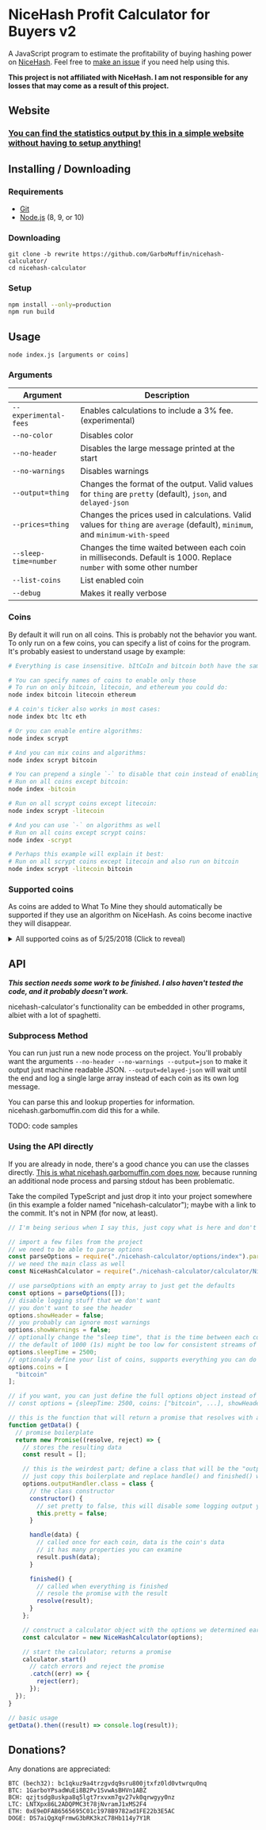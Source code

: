 # NiceHash Profit Calculator for Buyers v2

A JavaScript program to estimate the profitability of buying hashing power on [NiceHash](https://www.nicehash.com/?refby=258346). Feel free to [make an issue](https://github.com/GarboMuffin/nicehash-calculator/issues/new) if you need help using this.

**This project is not affiliated with NiceHash. I am not responsible for any losses that may come as a result of this project.**

## Website

### [You can find the statistics output by this in a simple website without having to setup anything!](https://nicehash.garbomuffin.com/)

## Installing / Downloading

### Requirements

- [Git](https://git-scm.com/)
- [Node.js](https://nodejs.org/en/) (8, 9, or 10)

### Downloading

<!-- TODO: use github releases instead? -->

```
git clone -b rewrite https://github.com/GarboMuffin/nicehash-calculator/
cd nicehash-calculator
```

### Setup

```bash
npm install --only=production
npm run build
```

## Usage

```
node index.js [arguments or coins]
```

### Arguments

| Argument | Description |
|--------------|----------------|
| `--experimental-fees` | Enables calculations to include a 3% fee. (experimental) |
| `--no-color` | Disables color |
| `--no-header` | Disables the large message printed at the start |
| `--no-warnings` | Disables warnings |
| `--output=thing` | Changes the format of the output. Valid values for `thing` are `pretty` (default), `json`, and `delayed-json` |
| `--prices=thing` | Changes the prices used in calculations. Valid values for `thing` are `average` (default), `minimum`, and `minimum-with-speed` |
| `--sleep-time=number` | Changes the time waited between each coin in milliseconds. Default is 1000. Replace `number` with some other number |
| `--list-coins` | List enabled coin |
| `--debug` | Makes it really verbose |

### Coins

By default it will run on all coins. This is probably not the behavior you want. To only run on a few coins, you can specify a list of coins for the program. It's probably easiest to understand usage by example:

```bash
# Everything is case insensitive. bItCoIn and bitcoin both have the same effect

# You can specify names of coins to enable only those
# To run on only bitcoin, litecoin, and ethereum you could do:
node index bitcoin litecoin ethereum

# A coin's ticker also works in most cases:
node index btc ltc eth

# Or you can enable entire algorithms:
node index scrypt

# And you can mix coins and algorithms:
node index scrypt bitcoin

# You can prepend a single `-` to disable that coin instead of enabling it.
# Run on all coins except bitcoin:
node index -bitcoin

# Run on all scrypt coins except litecoin:
node index scrypt -litecoin

# And you can use `-` on algorithms as well
# Run on all coins except scrypt coins:
node index -scrypt

# Perhaps this example will explain it best:
# Run on all scrypt coins except litecoin and also run on bitcoin
node index scrypt -litecoin bitcoin
```

### Supported coins

As coins are added to What To Mine they should automatically be supported if they use an algorithm on NiceHash. As coins become inactive they will disappear.

<details>
  <summary>All supported coins as of 5/25/2018 (Click to reveal)</summary>

  ```sh
  $ node index --list-coins
  ...

  Enabled coins:
   * Bitcoin (BTC) (SHA-256)
   * Litecoin (LTC) (Scrypt)
   * Vertcoin (VTC) (Lyra2REv2)
   * Dogecoin (DOGE) (Scrypt)
   * Feathercoin (FTC) (NeoScrypt)
   * Einsteinium (EMC2) (Scrypt)
   * DGC-Scrypt (DGC) (Scrypt)
   * DGB-Scrypt (DGB) (Scrypt)
   * Worldcoin (WDC) (Scrypt)
   * Myriad-Scrypt (XMY) (Scrypt)
   * Dash (DASH) (X11)
   * AUR-Scrypt (AUR) (Scrypt)
   * Québecoin (QBC) (X11)
   * Peercoin (PPC) (SHA-256)
   * Zetacoin (ZET) (SHA-256)
   * Unobtanium (UNO) (SHA-256)
   * Myriad-SHA (XMY) (SHA-256)
   * Gulden (NLG) (Scrypt)
   * Maza (MZC) (SHA-256)
   * Phoenixcoin (PXC) (NeoScrypt)
   * Orbitcoin (ORB) (NeoScrypt)
   * Maxcoin (MAX) (Keccak)
   * Monero (XMR) (CryptoNightV7)
   * Bytecoin (BCN) (CryptoNight)
   * DigitalNote (XDN) (CryptoNight)
   * Viacoin (VIA) (Scrypt)
   * DGB-SHA (DGB) (SHA-256)
   * DGB-Qubit (DGB) (Qubit)
   * Mooncoin (MOON) (Scrypt)
   * Halcyon (HAL) (NeoScrypt)
   * DGC-SHA (DGC) (SHA-256)
   * Startcoin (START) (X11)
   * Quark (QRK) (Quark)
   * MonetaryUnit (MUE) (X11)
   * Bata (BTA) (Scrypt)
   * GameCredits (GAME) (Scrypt)
   * Monacoin (MONA) (Lyra2REv2)
   * Influxcoin (INFX) (X11)
   * Verge-Scrypt (XVG) (Scrypt)
   * Ethereum (ETH) (DaggerHashimoto)
   * Decred (DCR) (Decred)
   * Expanse (EXP) (DaggerHashimoto)
   * Adzcoin (ADZ) (X11)
   * Sia (SC) (Sia)
   * Ethereum Classic (ETC) (DaggerHashimoto)
   * LBRY (LBC) (LBRY)
   * Crown (CRW) (SHA-256)
   * Zcash (ZEC) (Equihash)
   * Zclassic (ZCL) (Equihash)
   * Hush (HUSH) (Equihash)
   * Sibcoin (SIB) (X11Gost)
   * Pascalcoin (PASC) (Pascal)
   * Ubiq (UBQ) (DaggerHashimoto)
   * Komodo (KMD) (Equihash)
   * Karbo (KRB) (CryptoNight)
   * PascalLite (PASL) (Pascal)
   * Musicoin (MUSIC) (DaggerHashimoto)
   * Deutsche eMark (DEM) (SHA-256)
   * Zencash (ZEN) (Equihash)
   * Cannabiscoin (CANN) (X11)
   * Prime-XI (PXI) (X11)
   * Bitcoin Cash (BCH) (SHA-256)
   * Onix (ONX) (X11)
   * Linx (LINX) (Scrypt)
   * SmartCash (SMART) (Keccak)
   * Vivo (VIVO) (NeoScrypt)
   * Monoeci (XMCC) (X11)
   * Creamcoin (CRM) (X11)
   * BitcoinZ (BTCZ) (Equihash)
   * Metaverse (ETP) (DaggerHashimoto)
   * Pirl (PIRL) (DaggerHashimoto)
   * Electroneum (ETN) (CryptoNight)
   * Bitcoin Gold (BTG) (Equihash)
   * Trezarcoin (TZC) (NeoScrypt)
   * DeepOnion (ONION) (X13)
   * Verge-Lyra2REv2 (XVG) (Lyra2REv2)
   * Verge-Blake (2s) (XVG) (Blake (2s))
   * Ellaism (ELLA) (DaggerHashimoto)
   * Florin (FLO) (Scrypt)
   * Universal (UNIT) (SHA-256)
   * Bulwark (BWK) (Nist5)
   * GoByte (GBX) (NeoScrypt)
   * Crowdcoin (CRC) (NeoScrypt)
   * Dinastycoin (DCY) (CryptoNight)
   * AUR-SHA (AUR) (SHA-256)
   * Innova (INN) (NeoScrypt)
   * Bitcoin Private (BTCP) (Equihash)
   * LitecoinCash (LCC) (SHA-256)
   * Galactrum (ORE) (Lyra2REv2)
   * Rupee (RUP) (Lyra2REv2)
   * Dinero (DIN) (NeoScrypt)
   * MoneroOriginal (XMO) (CryptoNight)
   * Paccoin ($PAC) (X11)
   * Straks (STAK) (Lyra2REv2)
   * Bitcoin Interest (BCI) (Equihash)
  ```
</details>

## API

_**This section needs some work to be finished. I also haven't tested the code, and it probably doesn't work.**_

nicehash-calculator's functionality can be embedded in other programs, albiet with a lot of spaghetti.

### Subprocess Method

You can run just run a new node process on the project. You'll probably want the arguments `--no-header --no-warnings --output=json` to make it output just machine readable JSON. `--output=delayed-json` will wait until the end and log a single large array instead of each coin as its own log message.

You can parse this and lookup properties for information. nicehash.garbomuffin.com did this for a while.

TODO: code samples

### Using the API directly

If you are already in node, there's a good chance you can use the classes directly. [This is what nicehash.garbomuffin.com does now](https://github.com/GarboMuffin/nicehash-calculator-web/blob/master/src/getData.js), because running an additional node process and parsing stdout has been problematic.

Take the compiled TypeScript and just drop it into your project somewhere (in this example a folder named "nicehash-calculator"); maybe with a link to the commit. It's not in NPM (for now, at least).

```javascript
// I'm being serious when I say this, just copy what is here and don't question what it is or how it works.

// import a few files from the project
// we need to be able to parse options
const parseOptions = require("./nicehash-calculator/options/index").parseOptions;
// we need the main class as well
const NiceHashCalculator = require("./nicehash-calculator/calculator/NiceHashCalculator").NiceHashCalculator;

// use parseOptions with an empty array to just get the defaults
const options = parseOptions([]);
// disable logging stuff that we don't want
// you don't want to see the header
options.showHeader = false;
// you probably can ignore most warnings
options.showWarnings = false;
// optionally change the "sleep time", that is the time between each coin is ran
// the default of 1000 (1s) might be too low for consistent streams of requests (rate limits)
options.sleepTime = 2500;
// optionaly define your list of coins, supports everything you can do from the command line
options.coins = [
  "bitcoin"
];

// if you want, you can just define the full options object instead of using the parseOptions() method
// const options = {sleepTime: 2500, coins: ["bitcoin", ...], showHeader: false, ... }

// this is the function that will return a promise that resolves with all the data
function getData() {
  // promise boilerplate
  return new Promise((resolve, reject) => {
    // stores the resulting data
    const result = [];

    // this is the weirdest part; define a class that will be the "output handler"
    // just copy this boilerplate and replace handle() and finished() with something else
    options.outputHandler.class = class {
      // the class constructor
      constructor() {
        // set pretty to false, this will disable some logging output you don't want
        this.pretty = false;
      }

      handle(data) {
        // called once for each coin, data is the coin's data
        // it has many properties you can examine
        result.push(data);
      }

      finished() {
        // called when everything is finished
        // resole the promise with the result
        resolve(result);
      }
    };

    // construct a calculator object with the options we determined earlier
    const calculator = new NiceHashCalculator(options);

    // start the calculator; returns a promise
    calculator.start()
      // catch errors and reject the promise
      .catch((err) => {
        reject(err);
      });
  });
}

// basic usage
getData().then((result) => console.log(result));
```

## Donations?

Any donations are appreciated:

```
BTC (bech32): bc1qkuz9a4trzgvdq9sru800jtxfz0ld0vtwrqu0nq
BTC: 1GarboYPsadWuEi8B2Pv1SvwAsBHVn1ABZ
BCH: qzjtsdg8uskpa8q5lgt7rxvxm7gv27vk0qrwgyy0nz
LTC: LNTXpx86L2ADQPMC3t78jNvramJ1xMS2F4
ETH: 0xE9eDFAB6565695C01c1978B9782ad1FE22b3E5AC
DOGE: DS7aiQgXqFrmwG3bRK3kzC78Hb114y7Y1R
```
